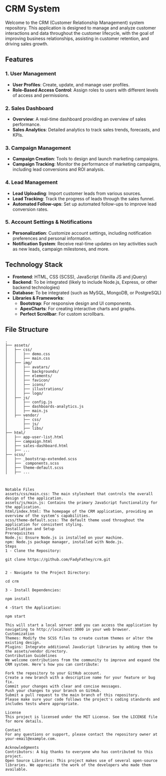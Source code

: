 # CRM System

Welcome to the CRM (Customer Relationship Management) system repository. This application is designed to manage and analyze customer interactions and data throughout the customer lifecycle, with the goal of improving business relationships, assisting in customer retention, and driving sales growth.

## Features

### 1. **User Management**
   - **User Profiles**: Create, update, and manage user profiles.
   - **Role-Based Access Control**: Assign roles to users with different levels of access and permissions.

### 2. **Sales Dashboard**
   - **Overview**: A real-time dashboard providing an overview of sales performance.
   - **Sales Analytics**: Detailed analytics to track sales trends, forecasts, and KPIs.

### 3. **Campaign Management**
   - **Campaign Creation**: Tools to design and launch marketing campaigns.
   - **Campaign Tracking**: Monitor the performance of marketing campaigns, including lead conversions and ROI analysis.

### 4. **Lead Management**
   - **Lead Uploading**: Import customer leads from various sources.
   - **Lead Tracking**: Track the progress of leads through the sales funnel.
   - **Automated Follow-ups**: Set up automated follow-ups to improve lead conversion rates.

### 5. **Account Settings & Notifications**
   - **Personalization**: Customize account settings, including notification preferences and personal information.
   - **Notification System**: Receive real-time updates on key activities such as new leads, campaign milestones, and more.

## Technology Stack

- **Frontend**: HTML, CSS (SCSS), JavaScript (Vanilla JS and jQuery)
- **Backend**: To be integrated (likely to include Node.js, Express, or other backend technologies)
- **Database**: To be integrated (such as MySQL, MongoDB, or PostgreSQL)
- **Libraries & Frameworks**:
  - **Bootstrap**: For responsive design and UI components.
  - **ApexCharts**: For creating interactive charts and graphs.
  - **Perfect Scrollbar**: For custom scrollbars.

## File Structure

```plaintext
.
├── assets/
│   ├── css/
│   │   ├── demo.css
│   │   ├── main.css
│   ├── img/
│   │   ├── avatars/
│   │   ├── backgrounds/
│   │   ├── elements/
│   │   ├── favicon/
│   │   ├── icons/
│   │   ├── illustrations/
│   │   ├── logo/
│   ├── js/
│   │   ├── config.js
│   │   ├── dashboards-analytics.js
│   │   ├── main.js
│   ├── vendor/
│       ├── css/
│       ├── js/
│       ├── libs/
├── html/
│   ├── app-user-list.html
│   ├── campaign.html
│   ├── sales-dashboard.html
│   ├── ...
├── scss/
│   ├── _bootstrap-extended.scss
│   ├── _components.scss
│   ├── theme-default.scss
│   ├── ...



Notable Files
assets/css/main.css: The main stylesheet that controls the overall design of the application.
assets/js/main.js: Contains the primary JavaScript functionality for the application.
html/index.html: The homepage of the CRM application, providing an overview of the system’s capabilities.
scss/theme-default.scss: The default theme used throughout the application for consistent styling.
Installation and Setup
Prerequisites
Node.js: Ensure Node.js is installed on your machine.
npm: Node.js package manager, installed with Node.js.
Steps
1 - Clone the Repository:

git clone https://github.com/FadyFathey/crm.git


2 - Navigate to the Project Directory:

cd crm

3 - Install Dependencies:

npm install

4 -Start the Application:

npm start

This will start a local server and you can access the application by navigating to http://localhost:3000 in your web browser.
Customization
Themes: Modify the SCSS files to create custom themes or alter the existing design.
Plugins: Integrate additional JavaScript libraries by adding them to the assets/vendor directory.
Contribution Guidelines
We welcome contributions from the community to improve and expand the CRM system. Here’s how you can contribute:

Fork the repository to your GitHub account.
Create a new branch with a descriptive name for your feature or bug fix.
Commit your changes with clear and concise messages.
Push your changes to your branch on GitHub.
Submit a pull request to the main branch of this repository.
Please make sure your code follows the project's coding standards and includes tests where appropriate.

License
This project is licensed under the MIT License. See the LICENSE file for more details.

Contact
For any questions or support, please contact the repository owner at your-email@example.com.

Acknowledgments
Contributors: A big thanks to everyone who has contributed to this project.
Open Source Libraries: This project makes use of several open-source libraries. We appreciate the work of the developers who made them available.





